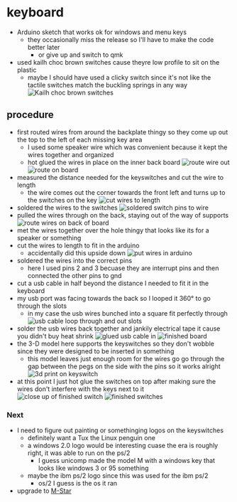 # keyboard
- Arduino sketch that works ok for windows and menu keys
    - they occasionally miss the release so I'll have to make the code better later
        - or give up and switch to qmk
- used kailh choc brown switches cause theyre low profile to sit on the plastic
    - maybe I should have used a clicky switch since it's not like the tactile switches match the buckling springs in any way
![Kailh choc brown switches](pics/switches.jpg)

## procedure
- first routed wires from around the backplate thingy so they come up out the top to the left of each missing key area
    - I used some speaker wire which was convenient because it kept the wires together and organized
    - hot glued the wires in place on the inner back board
![route wire out](pics/routeout.jpg)
![route on board](pics/route.jpg)
- measured the distance needed for the keyswitches and cut the wire to length
    - the wire comes out the corner towards the front left and turns up to the switches on the key
![cut wires to length](pics/cutwire.jpg)
- soldered the wires to the switches
![soldered switch pins to wire](pics/solderpins.jpg)
- pulled the wires through on the back, staying out of the way of supports
![route wires on back of board](pics/routeback.jpg)
- met the wires together over the hole thingy that looks like its for a speaker or something
- cut the wires to length to fit in the arduino
    - accidentally did this upside down
![put wires in arduino](pics/arduinoback.jpg)
- soldered the wires into the correct pins
    - here I used pins 2 and 3 becuase they are interrupt pins and then connected the other pins to gnd
- cut a usb cable in half beyond the distance I needed to fit it in the keyboard
- my usb port was facing towards the back so I looped it 360° to go through the slots
    - in my case the usb wires bunched into a square fit perfectly through
![usb cable loop through and out slots](pics/usbloop.jpg)
- solder the usb wires back together and jankily electrical tape it cause you didn't buy heat shrink
![glued usb cable in](pics/usbglue.jpg)
![finished board](pics/boardfinish.jpg)
- the 3-D model here supports the keyswitches so they don't wobble since they were designed to be inserted in something
    - this model leaves just enough room for the wires go go through the gap between the pegs on the side with the pins so it works alright
![3d print on keyswitch](pics/3dprint.jpg)
- at this point I just hot glue the switches on top after making sure the wires don't interfere with the keys next to it
![close up of finished switch](pics/closeup.jpg)
![finished switches](pics/gluedin.jpg)

### Next
- I need to figure out painting or somethinging logos on the keyswitches
    - definitely want a Tux the Linux penguin one
    - a windows 2.0 logo would be interesting cuase the era is roughly right, it was able to run on the ps/2
        - I guess unicomp made the model M with a windows key that looks like windows 3 or 95 something
    - maybe the ibm ps/2 logo since this was used for the ibm ps/2
        - os/2 I guess is the os it ran
- upgrade to [M-Star](https://gitlab.com/esr/m-star)
